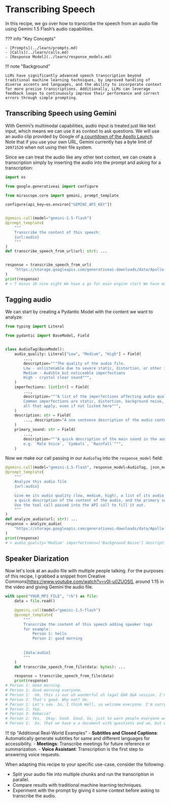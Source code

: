 # Transcribing Speech

In this recipe, we go over how to transcribe the speech from an audio file using Gemini 1.5 Flash’s audio capabilities.

??? info "Key Concepts"

    - [Prompts](../learn/prompts.md)
    - [Calls](../learn/calls.md)
    - [Response Model](../learn/response_models.md)

!!! note "Background"

    LLMs have significantly advanced speech transcription beyond traditional machine learning techniques, by improved handling of diverse accents and languages, and the ability to incorporate context for more precise transcriptions. Additionally, LLMs can leverage feedback loops to continuously improve their performance and correct errors through simple prompting.

## Transcribing Speech using Gemini

With Gemini’s multimodal capabilities, audio input is treated just like text input, which means we can use it as context to ask questions. We will use an audio clip provided by Google of [a countdown of the Apollo Launch](https://storage.googleapis.com/generativeai-downloads/data/Apollo-11_Day-01-Highlights-10s.mp3). Note that if you use your own URL, Gemini currently has a byte limit of `20971520` when not using their file system.

Since we can treat the audio like any other text context, we can create a transcription simply by inserting the audio into the prompt and asking for a transcription:

```python
import os

from google.generativeai import configure

from mirascope.core import gemini, prompt_template

configure(api_key=os.environ["GEMINI_API_KEY"])


@gemini.call(model="gemini-1.5-flash")
@prompt_template(
    """
    Transcribe the content of this speech:
    {url:audio}
    """
)
def transcribe_speech_from_url(url: str): ...


response = transcribe_speech_from_url(
    "https://storage.googleapis.com/generativeai-downloads/data/Apollo-11_Day-01-Highlights-10s.mp3"
)
print(response)
# > T minus 10 nine eight We have a go for main engine start We have main engine start
```

## Tagging audio 

We can start by creating a Pydantic Model with the content we want to analyze:

```python
from typing import Literal

from pydantic import BaseModel, Field


class AudioTag(BaseModel):
    audio_quality: Literal["Low", "Medium", "High"] = Field(
        ...,
        description="""The quality of the audio file.
        Low - unlistenable due to severe static, distortion, or other imperfections
        Medium - Audible but noticeable imperfections
        High - crystal clear sound""",
    )
    imperfections: list[str] = Field(
        ...,
        description="""A list of the imperfections affecting audio quality, if any.
        Common imperfections are static, distortion, background noise, echo, but include
        all that apply, even if not listed here""",
    )
    description: str = Field(
        ..., description="A one sentence description of the audio content"
    )
    primary_sound: str = Field(
        ...,
        description="""A quick description of the main sound in the audio,
        e.g. `Male Voice`, `Cymbals`, `Rainfall`""",
    )
```

Now we make our call passing in our `AudioTag` into the `response_model` field:

```python
@gemini.call(model="gemini-1.5-flash", response_model=AudioTag, json_mode=True)
@prompt_template(
    """
    Analyze this audio file
    {url:audio}

    Give me its audio quality (low, medium, high), a list of its audio flaws (if any),
    a quick description of the content of the audio, and the primary sound in the audio.
    Use the tool call passed into the API call to fill it out.
    """
)
def analyze_audio(url: str): ...
response = analyze_audio(
    "https://storage.googleapis.com/generativeai-downloads/data/Apollo-11_Day-01-Highlights-10s.mp3"
)
print(response)
# > audio_quality='Medium' imperfections=['Background Noise'] description='A countdown from 10 to 0 with a voice that says, "We have a go for main engine start." ' primary_sound='Male Voice'
```

## Speaker Diarization

Now let's look at an audio file with multiple people talking. For the purposes of this recipe, I grabbed a snippet from Creative Commons[https://www.youtube.com/watch?v=v0l-u0ZUOSI], around 1:15 in the video and giving Gemini the audio file.

```python
with open("YOUR_MP3_FILE", "rb") as file:
    data = file.read()

    @gemini.call(model="gemini-1.5-flash")
    @prompt_template(
        """
        Transcribe the content of this speech adding speaker tags 
        for example: 
            Person 1: hello 
            Person 2: good morning
        
        
        {data:audio}
        """
    )
    def transcribe_speech_from_file(data: bytes): ...

    response = transcribe_speech_from_file(data)
    print(response)
# Person 1: Good morning. 
# Person 2: Good morning everyone.
# Person 1:  Um, this is our uh wonderful uh legal Q&R Q&A session. I'm I'm sorry. I've I've lost my link to the notes document, so I'm I'm I'm not going to have the formal introduction.  I I can introduce myself. I'm I'm I know who I am most of the time.  
# Person 2: That's good. Why not? Um,
# Person 1: Let's see. So, I think Well, so welcome everyone. I'm sorry I'm a little flustered. I was I I had trouble getting into the room, and so Um, uh, welcome everyone. We We We We have the This is a wonderful opportunity as part of this course to um get to ask questions to some of the most amazing legal minds and who are wonderfully uh friendly and helpful and non-scary um and um We just are uh our privilege to talk to Mari-Jacob who is an amazing uh legal scholar and and uh speaker and and communicator. And I think um the plan will be that we have We have a document which have questions but which has questions that people have been putting in, but I think um it's also people who've been able to be here. Have we started the recording by the way?
# Person 2: Yep. 
# Person 3: Rebecca? 
# Person 2: Yes.  Okay. Good. Good. So, just to warn people everyone we are recording, but um um 
# Person 1:  So, that we have a a document with questions and um, but we'd like to prioritize anyone who's here as well. So, I think maybe um, I will just hand it over to P
```

!!! tip "Additional Real-World Examples"
    - **Subtitles and Closed Captions**: Automatically generate subtitles for same and different languages for accessibility.
    - **Meetings**: Transcribe meetings for future reference or summarization.
    - **Voice Assistant**: Transcription is the first step to answering voice requests.

When adapting this recipe to your specific use-case, consider the following:

- Split your audio file into multiple chunks and run the transcription in parallel.
- Compare results with traditional machine learning techniques.
- Experiment with the prompt by giving it some context before asking to transcribe the audio.

